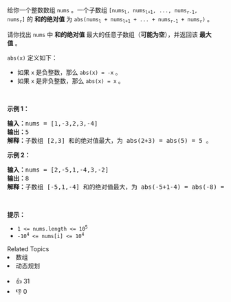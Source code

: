<p>给你一个整数数组&nbsp;<code>nums</code>&nbsp;。一个子数组&nbsp;<code>[nums<sub>l</sub>, nums<sub>l+1</sub>, ..., nums<sub>r-1</sub>, nums<sub>r</sub>]</code>&nbsp;的 <strong>和的绝对值</strong>&nbsp;为&nbsp;<code>abs(nums<sub>l</sub> + nums<sub>l+1</sub> + ... + nums<sub>r-1</sub> + nums<sub>r</sub>)</code>&nbsp;。</p>

<p>请你找出 <code>nums</code>&nbsp;中 <strong>和的绝对值</strong> 最大的任意子数组（<b>可能为空</b>），并返回该 <strong>最大值</strong>&nbsp;。</p>

<p><code>abs(x)</code>&nbsp;定义如下：</p>

<ul> 
 <li>如果&nbsp;<code>x</code>&nbsp;是负整数，那么&nbsp;<code>abs(x) = -x</code>&nbsp;。</li> 
 <li>如果&nbsp;<code>x</code>&nbsp;是非负整数，那么&nbsp;<code>abs(x) = x</code>&nbsp;。</li> 
</ul>

<p>&nbsp;</p>

<p><strong>示例 1：</strong></p>

<pre>
<b>输入：</b>nums = [1,-3,2,3,-4]
<b>输出：</b>5
<b>解释：</b>子数组 [2,3] 和的绝对值最大，为 abs(2+3) = abs(5) = 5 。
</pre>

<p><strong>示例 2：</strong></p>

<pre>
<b>输入：</b>nums = [2,-5,1,-4,3,-2]
<b>输出：</b>8
<b>解释：</b>子数组 [-5,1,-4] 和的绝对值最大，为 abs(-5+1-4) = abs(-8) = 8 。
</pre>

<p>&nbsp;</p>

<p><strong>提示：</strong></p>

<ul> 
 <li><code>1 &lt;= nums.length &lt;= 10<sup>5</sup></code></li> 
 <li><code>-10<sup>4</sup> &lt;= nums[i] &lt;= 10<sup>4</sup></code></li> 
</ul>

<div><div>Related Topics</div><div><li>数组</li><li>动态规划</li></div></div><br><div><li>👍 31</li><li>👎 0</li></div>